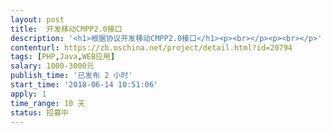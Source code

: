 ```yaml
---                
layout: post       
title:  开发移动CMPP2.0接口           
description: '<h1>根据协议开发移动CMPP2.0接口</h1><p><br></p><p><br></p>'     
contenturl: https://zb.oschina.net/project/detail.html?id=20794      
tags: [PHP,Java,WEB应用]            
salary: 1000-3000元          
publish_time: '已发布 2 小时'         
start_time: '2018-06-14 10:51:06'           
apply: 1                   
time_range: 10 天              
status: 招募中                  
---                 
```

